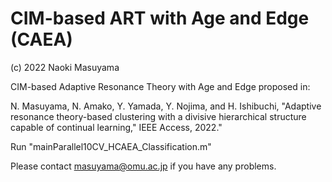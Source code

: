 # CIM-based ART with Age and Edge (CAEA)

(c) 2022 Naoki Masuyama

CIM-based Adaptive Resonance Theory with Age and Edge proposed in:

N. Masuyama, N. Amako, Y. Yamada, Y. Nojima, and H. Ishibuchi, "Adaptive resonance theory-based clustering with a divisive hierarchical structure capable of continual learning," IEEE Access, 2022."

Run "mainParallel10CV_HCAEA_Classification.m"

Please contact masuyama@omu.ac.jp if you have any problems.

